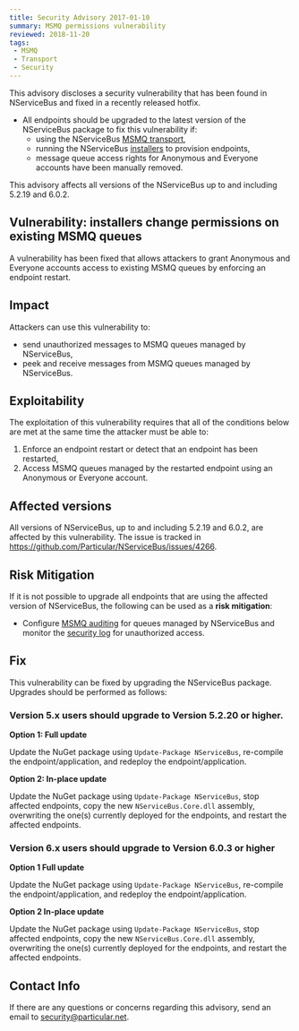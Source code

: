 ```yaml
---
title: Security Advisory 2017-01-10
summary: MSMQ permissions vulnerability
reviewed: 2018-11-20
tags:
 - MSMQ
 - Transport
 - Security
---
```


This advisory discloses a security vulnerability that has been found in NServiceBus and fixed in a recently released hotfix.

 * All endpoints should be upgraded to the latest version of the NServiceBus package to fix this vulnerability if:
   * using the NServiceBus [MSMQ transport](/transports/msmq),
   * running the NServiceBus [installers](/nservicebus/operations/installers.md) to provision endpoints,
   * message queue access rights for Anonymous and Everyone accounts have been manually removed.

This advisory affects all versions of the NServiceBus up to and including 5.2.19 and 6.0.2.


## Vulnerability: installers change permissions on existing MSMQ queues

A vulnerability has been fixed that allows attackers to grant Anonymous and Everyone accounts access to existing MSMQ queues by enforcing an endpoint restart.


## Impact

Attackers can use this vulnerability to:

 * send unauthorized messages to MSMQ queues managed by NServiceBus,
 * peek and receive messages from MSMQ queues managed by NServiceBus.


## Exploitability

The exploitation of this vulnerability requires that all of the conditions below are met at the same time the attacker must be able to:

 1. Enforce an endpoint restart or detect that an endpoint has been restarted,
 1. Access MSMQ queues managed by the restarted endpoint using an Anonymous or Everyone account.


## Affected versions

All versions of NServiceBus, up to and including 5.2.19 and 6.0.2, are affected by this vulnerability. The issue is tracked in https://github.com/Particular/NServiceBus/issues/4266.


## Risk Mitigation

If it is not possible to upgrade all endpoints that are using the affected version of NServiceBus, the following can be used as a **risk mitigation**:

 * Configure [MSMQ auditing](https://msdn.microsoft.com/en-us/library/ms705046.aspx) for queues managed by NServiceBus and monitor the [security log](https://technet.microsoft.com/en-us/library/cc731826.aspx) for unauthorized access.


## Fix

This vulnerability can be fixed by upgrading the NServiceBus package. Upgrades should be performed as follows:


### Version 5.x users should upgrade to Version 5.2.20 or higher.

**Option 1: Full update**

Update the NuGet package using `Update-Package NServiceBus`, re-compile the endpoint/application, and redeploy the endpoint/application.

**Option 2: In-place update**

Update the NuGet package using `Update-Package NServiceBus`, stop affected endpoints, copy the new `NServiceBus.Core.dll` assembly, overwriting the one(s) currently deployed for the endpoints, and restart the affected endpoints.


### Version 6.x users should upgrade to Version 6.0.3 or higher

**Option 1 Full update**

Update the NuGet package using `Update-Package NServiceBus`, re-compile the endpoint/application, and redeploy the endpoint/application.

**Option 2  In-place update**

Update the NuGet package using `Update-Package NServiceBus`, stop affected endpoints, copy the new `NServiceBus.Core.dll` assembly, overwriting the one(s) currently deployed for the endpoints, and restart the affected endpoints.


## Contact Info

If there are any questions or concerns regarding this advisory, send an email to [security@particular.net](mailto://security@particular.net).
